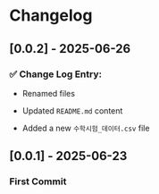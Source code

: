 # Changelog

## [0.0.2] - 2025-06-26
### ✅ Change Log Entry:
- Renamed files

- Updated `README.md` content

- Added a new `수학시험_데이터.csv` file

## [0.0.1] - 2025-06-23
### First Commit